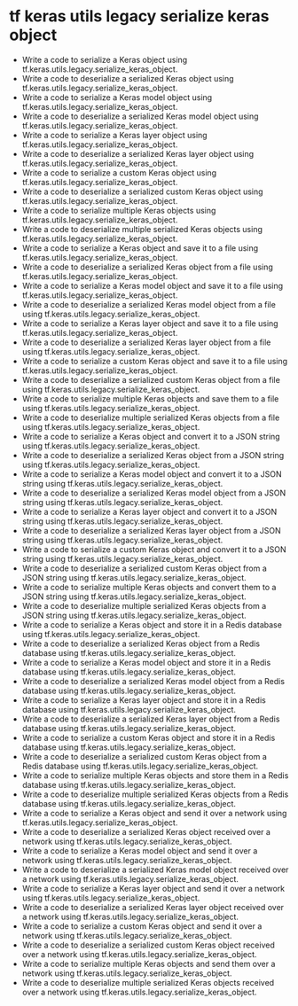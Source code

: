 # tf keras utils legacy serialize keras object

- Write a code to serialize a Keras object using tf.keras.utils.legacy.serialize_keras_object.
- Write a code to deserialize a serialized Keras object using tf.keras.utils.legacy.serialize_keras_object.
- Write a code to serialize a Keras model object using tf.keras.utils.legacy.serialize_keras_object.
- Write a code to deserialize a serialized Keras model object using tf.keras.utils.legacy.serialize_keras_object.
- Write a code to serialize a Keras layer object using tf.keras.utils.legacy.serialize_keras_object.
- Write a code to deserialize a serialized Keras layer object using tf.keras.utils.legacy.serialize_keras_object.
- Write a code to serialize a custom Keras object using tf.keras.utils.legacy.serialize_keras_object.
- Write a code to deserialize a serialized custom Keras object using tf.keras.utils.legacy.serialize_keras_object.
- Write a code to serialize multiple Keras objects using tf.keras.utils.legacy.serialize_keras_object.
- Write a code to deserialize multiple serialized Keras objects using tf.keras.utils.legacy.serialize_keras_object.
- Write a code to serialize a Keras object and save it to a file using tf.keras.utils.legacy.serialize_keras_object.
- Write a code to deserialize a serialized Keras object from a file using tf.keras.utils.legacy.serialize_keras_object.
- Write a code to serialize a Keras model object and save it to a file using tf.keras.utils.legacy.serialize_keras_object.
- Write a code to deserialize a serialized Keras model object from a file using tf.keras.utils.legacy.serialize_keras_object.
- Write a code to serialize a Keras layer object and save it to a file using tf.keras.utils.legacy.serialize_keras_object.
- Write a code to deserialize a serialized Keras layer object from a file using tf.keras.utils.legacy.serialize_keras_object.
- Write a code to serialize a custom Keras object and save it to a file using tf.keras.utils.legacy.serialize_keras_object.
- Write a code to deserialize a serialized custom Keras object from a file using tf.keras.utils.legacy.serialize_keras_object.
- Write a code to serialize multiple Keras objects and save them to a file using tf.keras.utils.legacy.serialize_keras_object.
- Write a code to deserialize multiple serialized Keras objects from a file using tf.keras.utils.legacy.serialize_keras_object.
- Write a code to serialize a Keras object and convert it to a JSON string using tf.keras.utils.legacy.serialize_keras_object.
- Write a code to deserialize a serialized Keras object from a JSON string using tf.keras.utils.legacy.serialize_keras_object.
- Write a code to serialize a Keras model object and convert it to a JSON string using tf.keras.utils.legacy.serialize_keras_object.
- Write a code to deserialize a serialized Keras model object from a JSON string using tf.keras.utils.legacy.serialize_keras_object.
- Write a code to serialize a Keras layer object and convert it to a JSON string using tf.keras.utils.legacy.serialize_keras_object.
- Write a code to deserialize a serialized Keras layer object from a JSON string using tf.keras.utils.legacy.serialize_keras_object.
- Write a code to serialize a custom Keras object and convert it to a JSON string using tf.keras.utils.legacy.serialize_keras_object.
- Write a code to deserialize a serialized custom Keras object from a JSON string using tf.keras.utils.legacy.serialize_keras_object.
- Write a code to serialize multiple Keras objects and convert them to a JSON string using tf.keras.utils.legacy.serialize_keras_object.
- Write a code to deserialize multiple serialized Keras objects from a JSON string using tf.keras.utils.legacy.serialize_keras_object.
- Write a code to serialize a Keras object and store it in a Redis database using tf.keras.utils.legacy.serialize_keras_object.
- Write a code to deserialize a serialized Keras object from a Redis database using tf.keras.utils.legacy.serialize_keras_object.
- Write a code to serialize a Keras model object and store it in a Redis database using tf.keras.utils.legacy.serialize_keras_object.
- Write a code to deserialize a serialized Keras model object from a Redis database using tf.keras.utils.legacy.serialize_keras_object.
- Write a code to serialize a Keras layer object and store it in a Redis database using tf.keras.utils.legacy.serialize_keras_object.
- Write a code to deserialize a serialized Keras layer object from a Redis database using tf.keras.utils.legacy.serialize_keras_object.
- Write a code to serialize a custom Keras object and store it in a Redis database using tf.keras.utils.legacy.serialize_keras_object.
- Write a code to deserialize a serialized custom Keras object from a Redis database using tf.keras.utils.legacy.serialize_keras_object.
- Write a code to serialize multiple Keras objects and store them in a Redis database using tf.keras.utils.legacy.serialize_keras_object.
- Write a code to deserialize multiple serialized Keras objects from a Redis database using tf.keras.utils.legacy.serialize_keras_object.
- Write a code to serialize a Keras object and send it over a network using tf.keras.utils.legacy.serialize_keras_object.
- Write a code to deserialize a serialized Keras object received over a network using tf.keras.utils.legacy.serialize_keras_object.
- Write a code to serialize a Keras model object and send it over a network using tf.keras.utils.legacy.serialize_keras_object.
- Write a code to deserialize a serialized Keras model object received over a network using tf.keras.utils.legacy.serialize_keras_object.
- Write a code to serialize a Keras layer object and send it over a network using tf.keras.utils.legacy.serialize_keras_object.
- Write a code to deserialize a serialized Keras layer object received over a network using tf.keras.utils.legacy.serialize_keras_object.
- Write a code to serialize a custom Keras object and send it over a network using tf.keras.utils.legacy.serialize_keras_object.
- Write a code to deserialize a serialized custom Keras object received over a network using tf.keras.utils.legacy.serialize_keras_object.
- Write a code to serialize multiple Keras objects and send them over a network using tf.keras.utils.legacy.serialize_keras_object.
- Write a code to deserialize multiple serialized Keras objects received over a network using tf.keras.utils.legacy.serialize_keras_object.